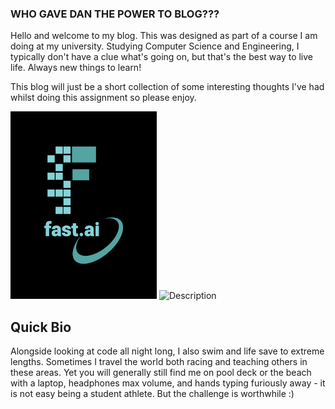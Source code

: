 ### WHO GAVE  DAN THE POWER TO BLOG???

Hello and welcome to my blog. This was designed as part of a course I am doing at my university. Studying Computer Science and Engineering,  I typically don't have a clue what's going on, but that's the best way to live life. Always new things to learn!

This blog will just be a short collection of some interesting thoughts I've had whilst doing this assignment so please enjoy.

![Image of fast.ai logo](images/logo_darkmode.png)
<img src="https://raw.githubusercontent.com/dapmiller/dapmiller.github.io/master/images/DAN_2.jpg" alt="Description" width="200">


## Quick Bio
Alongside looking at code all night long, I also swim and life save to extreme lengths. Sometimes I travel the world both racing and teaching others in these areas. Yet you will generally still find me on pool deck or the beach with a laptop, headphones max volume, and hands typing furiously away - it is not easy being a student athlete. But the challenge is worthwhile :)
